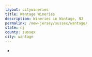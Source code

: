 ```yaml
---
layout: citywineries
title: Wantage Wineries
description: Wineries in Wantage, NJ
permalink: /new-jersey/sussex/wantage/
state: nj
county: sussex
city: wantage
---
```

-
